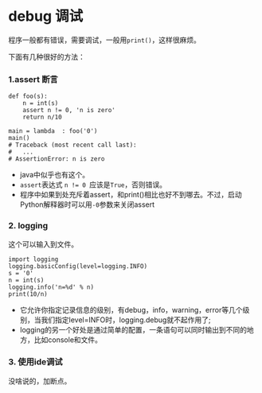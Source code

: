# debug 调试

程序一般都有错误，需要调试，一般用`print()`，这样很麻烦。

下面有几种很好的方法：

### 1.assert 断言

```
def foo(s):
	n = int(s)
	assert n != 0, 'n is zero'
	return n/10

main = lambda  : foo('0')
main()
# Traceback (most recent call last):
#   ...
# AssertionError: n is zero

```

+ java中似乎也有这个。
+ `assert`表达式 `n != 0 `应该是`True`，否则错误。
+ 程序中如果到处充斥着assert，和print()相比也好不到哪去。不过，启动Python解释器时可以用`-0`参数来关闭assert

### 2. logging 

这个可以输入到文件。

```
import logging
logging.basicConfig(level=logging.INFO)
s = '0'
n = int(s)
logging.info('n=%d' % n)
print(10/n)
```

+ 它允许你指定记录信息的级别，有debug，info，warning，error等几个级别，当我们指定level=INFO时，logging.debug就不起作用了;
+ logging的另一个好处是通过简单的配置，一条语句可以同时输出到不同的地方，比如console和文件。

### 3. 使用ide调试

没啥说的，加断点。
